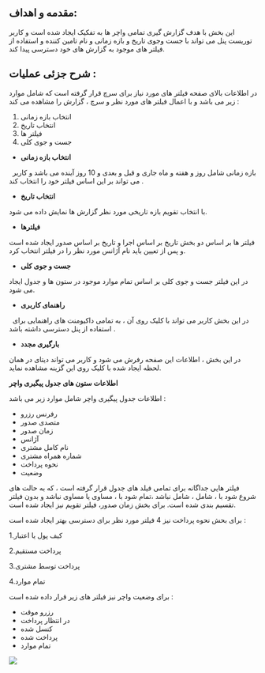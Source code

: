 
## **مقدمه و اهداف:** 

این بخش با هدف گزارش گیری تمامی واچر ها به تفکیک ایجاد شده است و کاربر توریست پنل می تواند با جست وجوی تاریخ و بازه زمانی و نام تامین کننده و استفاده از فیلتر های موجود به گزارش های خود دسترسی پیدا کند.


## **شرح جزئی عملیات :** 

در اطلاعات بالای صفحه فیلتر های مورد نیاز برای سرچ قرار گرفته است که شامل موارد زیر می باشد و با اعمال فیلتر های مورد نظر و سرچ ، گزارش را مشاهده می کند : 

1. انتخاب بازه زمانی 
1. انتخاب تاریخ 
1. فیلتر ها 
1. جست و جوی کلی 

- **انتخاب بازه زمانی** 

` `بازه زمانی شامل روز و هفته و ماه جاری و قبل و  بعدی و 10 روز آینده می باشد و کاربر می تواند بر این اساس فیلتر خود را انتخاب کند . 

- **انتخاب تاریخ** 

با انتخاب تقویم  بازه تاریخی مورد نظر گزارش ها نمایش داده می شود. 

- **فیلترها**

فیلتر ها بر اساس دو بخش تاریخ بر اساس اجرا و تاریخ بر اساس صدور ایجاد شده است و پس از تعیین باید نام آژانس مورد نظر را در فیلتر انتخاب کرد.

- **جست و جوی کلی** 

در این فیلتر جست و جوی کلی بر اساس تمام موارد موجود در ستون ها و جدول ایجاد می شود.

- **راهنمای کاربری** 

` `در این بخش کاربر می تواند با کلیک روی آن ، به تمامی داکیومنت های راهنمایی برای استفاده از پنل دسترسی داشته باشد .

- **بارگیری مجدد**

در این بخش ، اطلاعات این صفحه رفرش می شود و کاربر می تواند دیتای در همان لحظه ایجاد شده با کلیک روی این گزینه مشاهده نماید.

**اطلاعات ستون های جدول پیگیری واچر** 

اطلاعات جدول پیگیری واچر شامل موارد زیر می باشد : 

- رفرنس رزرو 
- متصدی صدور 
- زمان صدور 
- آژانس 
- نام کامل مشتری 
- شماره همراه مشتری 
- نحوه پرداخت 
- وضعیت 

فیلتر هایی جداگانه  برای تمامی فیلد های جدول قرار گرفته است ، که به حالت های شروع شود با ، شامل ، شامل نباشد ،تمام شود با ، مساوی یا مساوی نباشد و بدون فیلتر تقسیم بندی شده است. برای بخش زمان صدور، فیلتر تقویم نیز ایجاد شده است.



برای بحش نحوه پرداخت نیز 4 فیلتر مورد نظر برای دسترسی بهتر ایجاد شده است : 

1.کیف پول یا اعتبار 

2.پرداخت مستقیم 

3.پرداخت توسط مشتری 

4.تمام موارد

برای وضعیت واچر نیز فیلتر های زیر قرار داده شده است : 

- رزرو موقت 
- در انتظار پرداخت 
- کنسل شده 
- پرداخت شده 
- تمام موارد




![](voucher-tacking-flowchart.png)                             